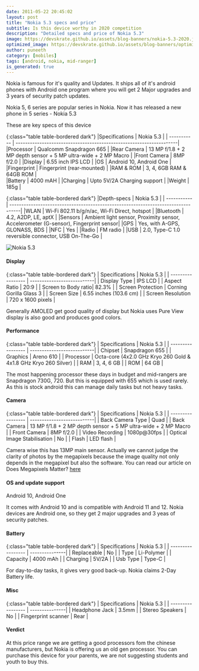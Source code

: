 ```yaml
---
date: 2011-05-22 20:45:02
layout: post
title: "Nokia 5.3 specs and price"
subtitle: Is this device worthy in 2020 competition
description: "Detailed specs and price of Nokia 5.3"
image: https://devskrate.github.io/assets/blog-banners/nokia-5.3-2020.jpg
optimized_image: https://devskrate.github.io/assets/blog-banners/optimized/nokia-5.3-2020.webp
author: puneeth
category: [mobiles]
tags: [android, nokia, mid-ranger]
is_generated: true
---
```


Nokia is famous for it's quality and Updates. It ships all of it's android phones with Android one program where you will get 2 Major upgrades and 3 years of security patch updates.

Nokia 5, 6 series are popular series in Nokia. Now it has released a new phone in 5 series - Nokia 5.3


These are key specs of this device 

{:class="table table-bordered dark"}
|Specifications    | Nokia 5.3                                                           | 
| -----------      | --------------------------------------------------------------------| 
|Processor         | Qualcomm Snapdragon 665                                             | 
|Rear Camera       | 13 MP f/1.8 + 2 MP depth sensor + 5 MP ultra-wide + 2 MP Macro      | 
|Front Camera      | 8MP f/2.0                                                           | 
|Display           | 6.55 inch IPS LCD                                                   | 
|OS                | Android 10, Android One                                             | 
|Fingerprint       | Fingerprint (rear-mounted)                                          | 
|RAM & ROM         | 3, 4, 6GB RAM & 64GB ROM                                            |  
|Battery           | 4000 mAH                                                            | 
|Charging          | Upto 5V/2A Charging support                                           |
|Weight            | 185g                                                                |




{:class="table table-bordered dark"}
|Depth-specs  | Nokia 5.3                                                                         | 
| ----------- | ----------------------------------------------------------------------------------| 
|WLAN       | Wi-Fi 802.11 b/g/n/ac, Wi-Fi Direct, hotspot                                        |
|Bluetooth  | 4.2, A2DP, LE, aptX                                                                 |
|Sensors    | Ambient light sensor, Proximity sensor, Accelerometer (G-sensor), Fingerprint sensor|
|GPS        | Yes, with A-GPS, GLONASS, BDS                                                       |
|NFC        | Yes                                                                                 |
|Radio      | FM radio                                                                            |
|USB        | 2.0, Type-C 1.0 reversible connector, USB On-The-Go                                 |



![Nokia 5.3](https://devskrate.github.io/assets/images/nokia/nokia5/nokia-5.3.jpg)

#### Display 

{:class="table table-bordered dark"}
| Specifications     | Nokia 5.3              | 
| -----------------  | ---------------------------| 
| Display Type	     | IPS LCD                     |
| Aspect Ratio	     | 20:9                     |
| Screen to Body ratio| 82.3%                       |
| Screen Protection	 | Corning Gorilla Glass 3   |
| Screen Size	       | 6.55 inches (103.6 cm)     |
| Screen Resolution	 | 720 x 1600 pixels         |

Generally AMOLED get good quality of display but Nokia uses Pure View display is also good and produces good colors.

#### Performance 

{:class="table table-bordered dark"}
| Specifications     | Nokia 5.3              | 
| -----------------  | ---------------------------| 
| Chipset     	     | Snapdragon 655             |
| Graphics           | Areno 610                  |
| Processor       	 | Octa-core (4x2.0 GHz Kryo 260 Gold & 4x1.8 GHz Kryo 260 Silver)        |
| RAM        	       | 3, 4, 6 GB                       |
| ROM             	 | 64 GB                     |

The most happening processor these days in budget and mid-rangers are Snapdragon 730G, 720. But this is equipped with 655 which is used rarely. As this is stock android this can manage daily tasks but not heavy tasks.

#### Camera

{:class="table table-bordered dark"}
| Specifications     | Nokia 5.3              | 
| -----------------  | ---------------------------| 
| Back Camera Type   | Quad                     |
| Back Camera        | 13 MP f/1.8 + 2 MP depth sensor + 5 MP ultra-wide + 2 MP Macro |
| Front Camera       | 8MP f/2.0                 |
| Video Recording	   | 1080p@30fps |
| Optical Image Stabilisation |	No                 |
| Flash              | LED flash              |

Camera wise this has 13MP main sensor. Actually we cannot judge the clarity of photos by the megapixels because the image quality not only depends in the megapixel but also the software. You can read our article on  Does Megapixels Matter? [here](https://devskrate.com/does-megapixels-matter-in-phone-camera/)

#### OS and update support
Android 10, Android One 

It comes with Android 10 and is compatible with Android 11 and 12. Nokia devices are Android one, so they get 2 major upgrades and 3 yeas of security patches.

#### Battery

{:class="table table-bordered dark"}
| Specifications     | Nokia 5.3  | 
| -----------------  | ---------------| 
| Replaceable	       | No             |
| Type	             | Li-Polymer     |
| Capacity           | 4000 mAh       |
| Charging       | 5V/2A   |
| Usb Type           | Type-C                |

For day-to-day tasks, it gives very good back-up. Nokia claims 2-Day Battery life.

#### Misc 

{:class="table table-bordered dark"}
| Specifications     | Nokia 5.3  | 
| -----------------  | ---------------| 
| Headphone Jack     | 3.5mm          |
| Stereo Speakers    | No             |
| Fingerprint scanner | Rear          |

#### Verdict 
At this price range we are getting a good processors fom the chinese manufacturers, but Nokia is offering us an old gen processor. You can purchase this device for your parents, we are not suggesting students and youth to buy this.

